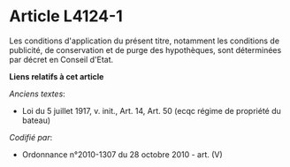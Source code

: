 # Article L4124-1

Les conditions d'application du présent titre, notamment les conditions de publicité, de conservation et de purge des
hypothèques, sont déterminées par décret en Conseil d'Etat.

**Liens relatifs à cet article**

_Anciens textes_:

  - Loi du 5 juillet 1917, v. init., Art. 14, Art. 50 (ecqc régime de propriété du bateau)

_Codifié par_:

  - Ordonnance n°2010-1307 du 28 octobre 2010 - art. (V)
